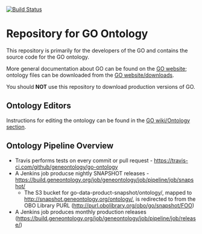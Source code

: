 [![Build Status](https://github.com/geneontology/go-ontology/workflows/CI/badge.svg)](https://github.com/geneontology/go-ontology/actions?query=workflow%3ACI)

# Repository for GO Ontology

This repository is primarily for the developers of the GO and contains the source code for the GO ontology. 

More general documentation about GO can be found on the [GO website](http://geneontology.org/); ontology files can be downloaded from the [GO website/downloads](http://geneontology.org/docs/download-ontology/).

You should __NOT__ use this repository to download production versions of GO.

## Ontology Editors

Instructions for editing the ontology can be found in the [GO wiki/Ontology section](http://wiki.geneontology.org/index.php/Ontology_Development#Editing_the_Ontology). 

## Ontology Pipeline Overview

 - Travis performs tests on every commit or pull request - https://travis-ci.com/github/geneontology/go-ontology
 - A Jenkins job producse nightly SNAPSHOT releases - https://build.geneontology.org/job/geneontology/job/pipeline/job/snapshot/
    * The S3 bucket for go-data-product-snapshot/ontology/, mapped to http://snapshot.geneontology.org/ontology/, is redirected to from the OBO Library PURL (http://purl.obolibrary.org/obo/go/snapshot/FOO)
 - A Jenkins job produces monthly production releases (https://build.geneontology.org/job/geneontology/job/pipeline/job/release/)
